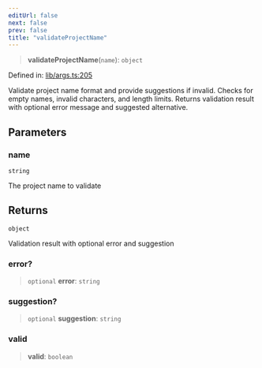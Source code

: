 ```yaml
---
editUrl: false
next: false
prev: false
title: "validateProjectName"
---
```


> **validateProjectName**(`name`): `object`

Defined in: [lib/args.ts:205](https://github.com/yashjawale/fabr/blob/2175f836f52904c60bea5117c14ee0416e76bd93/src/lib/args.ts#L205)

Validate project name format and provide suggestions if invalid.
Checks for empty names, invalid characters, and length limits.
Returns validation result with optional error message and suggested alternative.

## Parameters

### name

`string`

The project name to validate

## Returns

`object`

Validation result with optional error and suggestion

### error?

> `optional` **error**: `string`

### suggestion?

> `optional` **suggestion**: `string`

### valid

> **valid**: `boolean`
